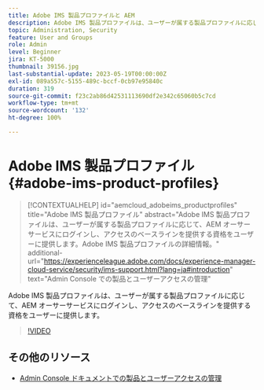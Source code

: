 ```yaml
---
title: Adobe IMS 製品プロファイルと AEM
description: Adobe IMS 製品プロファイルは、ユーザーが属する製品プロファイルに応じて、AEM オーサーサービスにログインし、アクセスのベースラインを提供する資格をユーザーに提供します。
topic: Administration, Security
feature: User and Groups
role: Admin
level: Beginner
jira: KT-5000
thumbnail: 39156.jpg
last-substantial-update: 2023-05-19T00:00:00Z
exl-id: 089a557c-5155-489c-bccf-0cb97e95840c
duration: 319
source-git-commit: f23c2ab86d42531113690df2e342c65060b5c7cd
workflow-type: tm+mt
source-wordcount: '132'
ht-degree: 100%

---
```


# Adobe IMS 製品プロファイル {#adobe-ims-product-profiles}

>[!CONTEXTUALHELP]
>id="aemcloud_adobeims_productprofiles"
>title="Adobe IMS 製品プロファイル"
>abstract="Adobe IMS 製品プロファイルは、ユーザーが属する製品プロファイルに応じて、AEM オーサーサービスにログインし、アクセスのベースラインを提供する資格をユーザーに提供します。Adobe IMS 製品プロファイルの詳細情報。"
>additional-url="https://experienceleague.adobe.com/docs/experience-manager-cloud-service/security/ims-support.html?lang=ja#introduction" text="Admin Console での製品とユーザーアクセスの管理"

Adobe IMS 製品プロファイルは、ユーザーが属する製品プロファイルに応じて、AEM オーサーサービスにログインし、アクセスのベースラインを提供する資格をユーザーに提供します。

>[!VIDEO](https://video.tv.adobe.com/v/39156?quality=12&learn=on)

## その他のリソース

+ [Admin Console ドキュメントでの製品とユーザーアクセスの管理](https://experienceleague.adobe.com/docs/experience-manager-cloud-service/content/security/ims-support.html?lang=ja#managing-products-and-user-access-in-admin-console)
